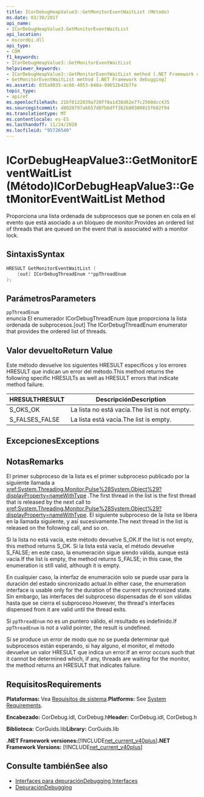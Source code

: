```yaml
---
title: ICorDebugHeapValue3::GetMonitorEventWaitList (Método)
ms.date: 03/30/2017
api_name:
- ICorDebugHeapValue3.GetMonitorEventWaitList
api_location:
- mscordbi.dll
api_type:
- COM
f1_keywords:
- ICorDebugHeapValue3::GetMonitorEventWaitList
helpviewer_keywords:
- ICorDebugHeapValue3::GetMonitorEventWaitList method [.NET Framework debugging]
- GetMonitorEventWaitList method [.NET Framework debugging]
ms.assetid: 035a9035-ac66-4953-b48a-99652b42b7fe
topic_type:
- apiref
ms.openlocfilehash: 21bf0122039a720ff8a1d38d62e77c2560dcc435
ms.sourcegitcommit: d8020797a6657d0fbbdff362b80300815f682f94
ms.translationtype: MT
ms.contentlocale: es-ES
ms.lasthandoff: 11/24/2020
ms.locfileid: "95726540"
---
```

# <a name="icordebugheapvalue3getmonitoreventwaitlist-method"></a><span data-ttu-id="8f271-102">ICorDebugHeapValue3::GetMonitorEventWaitList (Método)</span><span class="sxs-lookup"><span data-stu-id="8f271-102">ICorDebugHeapValue3::GetMonitorEventWaitList Method</span></span>

<span data-ttu-id="8f271-103">Proporciona una lista ordenada de subprocesos que se ponen en cola en el evento que está asociado a un bloqueo de monitor.</span><span class="sxs-lookup"><span data-stu-id="8f271-103">Provides an ordered list of threads that are queued on the event that is associated with a monitor lock.</span></span>  
  
## <a name="syntax"></a><span data-ttu-id="8f271-104">Sintaxis</span><span class="sxs-lookup"><span data-stu-id="8f271-104">Syntax</span></span>  
  
```cpp  
HRESULT GetMonitorEventWaitList (  
    [out] ICorDebugThreadEnum **ppThreadEnum  
);  
```  
  
## <a name="parameters"></a><span data-ttu-id="8f271-105">Parámetros</span><span class="sxs-lookup"><span data-stu-id="8f271-105">Parameters</span></span>  

 `ppThreadEnum`  
 <span data-ttu-id="8f271-106">enuncia El enumerador ICorDebugThreadEnum (que proporciona la lista ordenada de subprocesos.</span><span class="sxs-lookup"><span data-stu-id="8f271-106">[out] The ICorDebugThreadEnum enumerator that provides the ordered list of threads.</span></span>  
  
## <a name="return-value"></a><span data-ttu-id="8f271-107">Valor devuelto</span><span class="sxs-lookup"><span data-stu-id="8f271-107">Return Value</span></span>  

 <span data-ttu-id="8f271-108">Este método devuelve los siguientes HRESULT específicos y los errores HRESULT que indican un error del método.</span><span class="sxs-lookup"><span data-stu-id="8f271-108">This method returns the following specific HRESULTs as well as HRESULT errors that indicate method failure.</span></span>  
  
|<span data-ttu-id="8f271-109">HRESULT</span><span class="sxs-lookup"><span data-stu-id="8f271-109">HRESULT</span></span>|<span data-ttu-id="8f271-110">Descripción</span><span class="sxs-lookup"><span data-stu-id="8f271-110">Description</span></span>|  
|-------------|-----------------|  
|<span data-ttu-id="8f271-111">S_OK</span><span class="sxs-lookup"><span data-stu-id="8f271-111">S_OK</span></span>|<span data-ttu-id="8f271-112">La lista no está vacía.</span><span class="sxs-lookup"><span data-stu-id="8f271-112">The list is not empty.</span></span>|  
|<span data-ttu-id="8f271-113">S_FALSE</span><span class="sxs-lookup"><span data-stu-id="8f271-113">S_FALSE</span></span>|<span data-ttu-id="8f271-114">La lista está vacía.</span><span class="sxs-lookup"><span data-stu-id="8f271-114">The list is empty.</span></span>|  
  
## <a name="exceptions"></a><span data-ttu-id="8f271-115">Excepciones</span><span class="sxs-lookup"><span data-stu-id="8f271-115">Exceptions</span></span>  
  
## <a name="remarks"></a><span data-ttu-id="8f271-116">Notas</span><span class="sxs-lookup"><span data-stu-id="8f271-116">Remarks</span></span>  

 <span data-ttu-id="8f271-117">El primer subproceso de la lista es el primer subproceso publicado por la siguiente llamada a <xref:System.Threading.Monitor.Pulse%28System.Object%29?displayProperty=nameWithType> .</span><span class="sxs-lookup"><span data-stu-id="8f271-117">The first thread in the list is the first thread that is released by the next call to <xref:System.Threading.Monitor.Pulse%28System.Object%29?displayProperty=nameWithType>.</span></span> <span data-ttu-id="8f271-118">El siguiente subproceso de la lista se libera en la llamada siguiente, y así sucesivamente.</span><span class="sxs-lookup"><span data-stu-id="8f271-118">The next thread in the list is released on the following call, and so on.</span></span>  
  
 <span data-ttu-id="8f271-119">Si la lista no está vacía, este método devuelve S_OK.</span><span class="sxs-lookup"><span data-stu-id="8f271-119">If the list is not empty, this method returns S_OK.</span></span> <span data-ttu-id="8f271-120">Si la lista está vacía, el método devuelve S_FALSE; en este caso, la enumeración sigue siendo válida, aunque está vacía.</span><span class="sxs-lookup"><span data-stu-id="8f271-120">If the list is empty, the method returns S_FALSE; in this case, the enumeration is still valid, although it is empty.</span></span>  
  
 <span data-ttu-id="8f271-121">En cualquier caso, la interfaz de enumeración solo se puede usar para la duración del estado sincronizado actual.</span><span class="sxs-lookup"><span data-stu-id="8f271-121">In either case, the enumeration interface is usable only for the duration of the current synchronized state.</span></span> <span data-ttu-id="8f271-122">Sin embargo, las interfaces del subproceso dispensadas de él son válidas hasta que se cierra el subproceso.</span><span class="sxs-lookup"><span data-stu-id="8f271-122">However, the thread's interfaces dispensed from it are valid until the thread exits.</span></span>  
  
 <span data-ttu-id="8f271-123">Si `ppThreadEnum` no es un puntero válido, el resultado es indefinido.</span><span class="sxs-lookup"><span data-stu-id="8f271-123">If `ppThreadEnum` is not a valid pointer, the result is undefined.</span></span>  
  
 <span data-ttu-id="8f271-124">Si se produce un error de modo que no se pueda determinar qué subprocesos están esperando, si hay alguno, el monitor, el método devuelve un valor HRESULT que indica un error.</span><span class="sxs-lookup"><span data-stu-id="8f271-124">If an error occurs such that it cannot be determined which, if any, threads are waiting for the monitor, the method returns an HRESULT that indicates failure.</span></span>  
  
## <a name="requirements"></a><span data-ttu-id="8f271-125">Requisitos</span><span class="sxs-lookup"><span data-stu-id="8f271-125">Requirements</span></span>  

 <span data-ttu-id="8f271-126">**Plataformas:** Vea [Requisitos de sistema](../../get-started/system-requirements.md).</span><span class="sxs-lookup"><span data-stu-id="8f271-126">**Platforms:** See [System Requirements](../../get-started/system-requirements.md).</span></span>  
  
 <span data-ttu-id="8f271-127">**Encabezado:** CorDebug.idl, CorDebug.h</span><span class="sxs-lookup"><span data-stu-id="8f271-127">**Header:** CorDebug.idl, CorDebug.h</span></span>  
  
 <span data-ttu-id="8f271-128">**Biblioteca:** CorGuids.lib</span><span class="sxs-lookup"><span data-stu-id="8f271-128">**Library:** CorGuids.lib</span></span>  
  
 <span data-ttu-id="8f271-129">**.NET Framework versiones:**[!INCLUDE[net_current_v40plus](../../../../includes/net-current-v40plus-md.md)]</span><span class="sxs-lookup"><span data-stu-id="8f271-129">**.NET Framework Versions:** [!INCLUDE[net_current_v40plus](../../../../includes/net-current-v40plus-md.md)]</span></span>  
  
## <a name="see-also"></a><span data-ttu-id="8f271-130">Consulte también</span><span class="sxs-lookup"><span data-stu-id="8f271-130">See also</span></span>

- [<span data-ttu-id="8f271-131">Interfaces para depuración</span><span class="sxs-lookup"><span data-stu-id="8f271-131">Debugging Interfaces</span></span>](debugging-interfaces.md)
- [<span data-ttu-id="8f271-132">Depuración</span><span class="sxs-lookup"><span data-stu-id="8f271-132">Debugging</span></span>](index.md)
